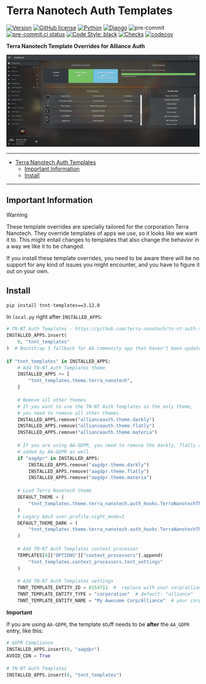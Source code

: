 # Terra Nanotech Auth Templates<a name="terra-nanotech-auth-templates"></a>

[![Version](https://img.shields.io/pypi/v/tnnt-templates?label=release)](https://pypi.org/project/tnnt-templates/)
[![GitHub license](https://img.shields.io/github/license/terra-nanotech/tn-nt-auth-templates)](https://github.com/terra-nanotech/tn-nt-auth-templates/blob/master/LICENSE)
[![Python](https://img.shields.io/pypi/pyversions/tnnt-templates)](https://pypi.org/project/tnnt-templates/)
[![Django](https://img.shields.io/pypi/djversions/tnnt-templates?label=django)](https://pypi.org/project/tnnt-templates/)
![pre-commit](https://img.shields.io/badge/pre--commit-enabled-brightgreen?logo=pre-commit&logoColor=white)
[![pre-commit.ci status](https://results.pre-commit.ci/badge/github/terra-nanotech/tn-nt-auth-templates/master.svg)](https://results.pre-commit.ci/latest/github/terra-nanotech/tn-nt-auth-templates/master)
[![Code Style: black](https://img.shields.io/badge/code%20style-black-000000.svg)](http://black.readthedocs.io/en/latest/)
[![Checks](https://github.com/terra-nanotech/tn-nt-auth-templates/actions/workflows/automated-checks.yml/badge.svg)](https://github.com/terra-nanotech/tn-nt-auth-templates/actions/workflows/automated-checks.yml)
[![codecov](https://codecov.io/gh/terra-nanotech/tn-nt-auth-templates/branch/master/graph/badge.svg?token=4JLA8CXJ64)](https://codecov.io/gh/terra-nanotech/tn-nt-auth-templates)

**Terra Nanotech Template Overrides for Alliance Auth**

![TN-NT Auth Template](https://raw.githubusercontent.com/terra-nanotech/tn-nt-auth-templates/master/tnnt_templates/images/tnnt-template.jpg "TN-NT Auth Template")

______________________________________________________________________

<!-- mdformat-toc start --slug=gitlab --maxlevel=6 --minlevel=1 -->

- [Terra Nanotech Auth Templates](#terra-nanotech-auth-templates)
  - [Important Information](#important-information)
  - [Install](#install)

<!-- mdformat-toc end -->

______________________________________________________________________

## Important Information<a name="important-information"></a>

> [!WARNING]
>
> These template overrides are specially tailored for the corporation Terra Nanotech.
> They override templates of apps we use, so it looks like we want it to. This
> might entail changes to templates that also change the behavior in a way we like it
> to be changed.
>
> If you install these template overrides, you need to be aware there will be
> no support for any kind of issues you might encounter, and you have to figure it out
> on your own.

## Install<a name="install"></a>

```shell
pip install tnnt-templates==3.12.0
```

In `local.py` right after `INSTALLED_APPS`:

```python
# TN-NT Auth Templates - https://github.com/terra-nanotech/tn-nt-auth-templates
INSTALLED_APPS.insert(
    0, "tnnt_templates"
)  # Bootstrap 3 fallback for AA community app that haven't been updated to Bootstrap 5 yet.

if "tnnt_templates" in INSTALLED_APPS:
    # Add TN-NT Auth Templates theme
    INSTALLED_APPS += [
        "tnnt_templates.theme.terra_nanotech",
    ]

    # Remove all other themes
    # If you want to use the TN-NT Auth Templates as the only theme,
    # you need to remove all other themes.
    INSTALLED_APPS.remove("allianceauth.theme.darkly")
    INSTALLED_APPS.remove("allianceauth.theme.flatly")
    INSTALLED_APPS.remove("allianceauth.theme.materia")

    # If you are using AA-GDPR, you need to remove the darkly, flatly and materia themes
    # added by AA-GDPR as well.
    if "aagdpr" in INSTALLED_APPS:
        INSTALLED_APPS.remove("aagdpr.theme.darkly")
        INSTALLED_APPS.remove("aagdpr.theme.flatly")
        INSTALLED_APPS.remove("aagdpr.theme.materia")

    # Load Terra Nanotech theme
    DEFAULT_THEME = (
        "tnnt_templates.theme.terra_nanotech.auth_hooks.TerraNanotechThemeHook"
    )
    # Legacy AAv3 user.profile.night_mode=1
    DEFAULT_THEME_DARK = (
        "tnnt_templates.theme.terra_nanotech.auth_hooks.TerraNanotechThemeHook"
    )

    # Add TN-NT Auth Templates context processor
    TEMPLATES[0]["OPTIONS"]["context_processors"].append(
        "tnnt_templates.context_processors.tnnt_settings"
    )

    # Add TN-NT Auth Templates settings
    TNNT_TEMPLATE_ENTITY_ID = 8154711  #  replace with your corp/alliance ID
    TNNT_TEMPLATE_ENTITY_TYPE = "corporation"  # default: "alliance"
    TNNT_TEMPLATE_ENTITY_NAME = "My Awesome Corp/Alliance"  # your corp/alliance name
```

**Important**

If you are using `AA-GDPR`, the template stuff needs to be **after** the `AA_GDPR`
entry, like this:

```python
# GDPR Compliance
INSTALLED_APPS.insert(0, "aagdpr")
AVOID_CDN = True

# TN-NT Auth Templates
INSTALLED_APPS.insert(0, "tnnt_templates")
```
